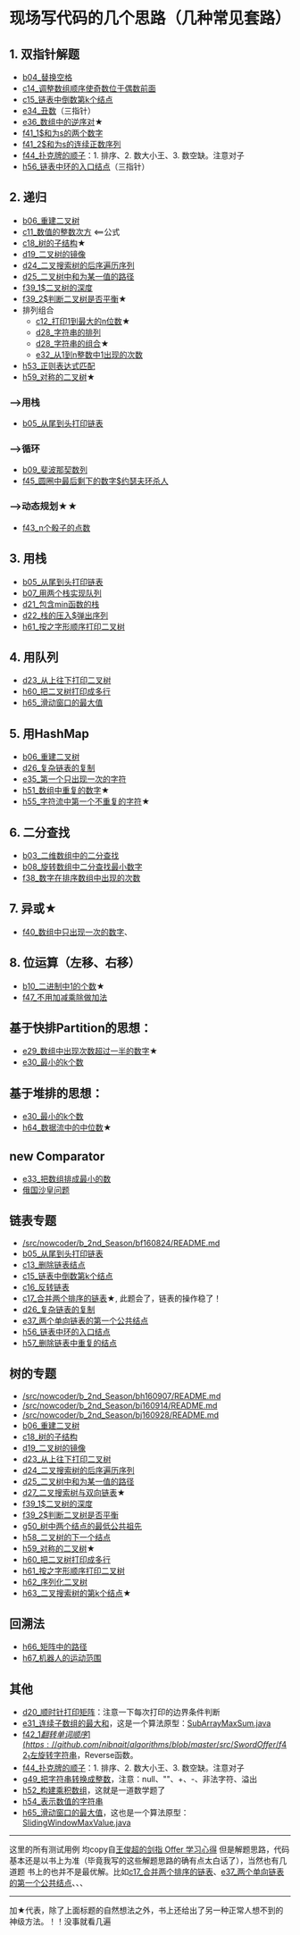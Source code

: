 # 现场写代码的几个思路（几种常见套路）

## 1. 双指针解题
 - [b04_替换空格](https://github.com/nibnait/algorithms/blob/master/src/SwordOffer/b04_%E6%9B%BF%E6%8D%A2%E7%A9%BA%E6%A0%BC.java)
 - [c14_调整数组顺序使奇数位于偶数前面](https://github.com/nibnait/algorithms/blob/master/src/SwordOffer/c14_%E8%B0%83%E6%95%B4%E6%95%B0%E7%BB%84%E9%A1%BA%E5%BA%8F%E4%BD%BF%E5%A5%87%E6%95%B0%E4%BD%8D%E4%BA%8E%E5%81%B6%E6%95%B0%E5%89%8D%E9%9D%A2.java)
 - [c15_链表中倒数第k个结点](https://github.com/nibnait/algorithms/blob/master/src/SwordOffer/c15_%E9%93%BE%E8%A1%A8%E4%B8%AD%E5%80%92%E6%95%B0%E7%AC%ACk%E4%B8%AA%E7%BB%93%E7%82%B9.java)
 - [e34_丑数](https://github.com/nibnait/algorithms/blob/master/src/SwordOffer/e34_%E4%B8%91%E6%95%B0.java)（三指针）
 - [e36_数组中的逆序对](https://github.com/nibnait/algorithms/blob/master/src/SwordOffer/e36_%E6%95%B0%E7%BB%84%E4%B8%AD%E7%9A%84%E9%80%86%E5%BA%8F%E5%AF%B9.java)★
 - [f41_1$和为s的两个数字](https://github.com/nibnait/algorithms/blob/master/src/SwordOffer/f41_1%24%E5%92%8C%E4%B8%BAs%E7%9A%84%E4%B8%A4%E4%B8%AA%E6%95%B0%E5%AD%97.java)
 - [f41_2$和为s的连续正数序列](https://github.com/nibnait/algorithms/blob/master/src/SwordOffer/f41_2%24%E5%92%8C%E4%B8%BAs%E7%9A%84%E8%BF%9E%E7%BB%AD%E6%AD%A3%E6%95%B0%E5%BA%8F%E5%88%97.java)
 - [f44_扑克牌的顺子](https://github.com/nibnait/algorithms/blob/master/src/SwordOffer/f44_%E6%89%91%E5%85%8B%E7%89%8C%E7%9A%84%E9%A1%BA%E5%AD%90.java)：1. 排序、2. 数大小王、3. 数空缺。注意对子
 - [h56_链表中环的入口结点](https://github.com/nibnait/algorithms/blob/master/src/SwordOffer/h56_%E9%93%BE%E8%A1%A8%E4%B8%AD%E7%8E%AF%E7%9A%84%E5%85%A5%E5%8F%A3%E7%BB%93%E7%82%B9.java)（三指针）
  
## 2. 递归
 - [b06_重建二叉树](https://github.com/nibnait/algorithms/blob/master/src/SwordOffer/b06_%E9%87%8D%E5%BB%BA%E4%BA%8C%E5%8F%89%E6%A0%91.java)
 - [c11_数值的整数次方](https://github.com/nibnait/algorithms/blob/master/src/SwordOffer/c11_%E6%95%B0%E5%80%BC%E7%9A%84%E6%95%B4%E6%95%B0%E6%AC%A1%E6%96%B9.java) <==公式
 - [c18_树的子结构](https://github.com/nibnait/algorithms/blob/master/src/SwordOffer/c18_%E6%A0%91%E7%9A%84%E5%AD%90%E7%BB%93%E6%9E%84.java)★
 - [d19_二叉树的镜像](https://github.com/nibnait/algorithms/blob/master/src/SwordOffer/d19_%E4%BA%8C%E5%8F%89%E6%A0%91%E7%9A%84%E9%95%9C%E5%83%8F.java)
 - [d24_二叉搜索树的后序遍历序列](https://github.com/nibnait/algorithms/blob/master/src/SwordOffer/d24_%E4%BA%8C%E5%8F%89%E6%90%9C%E7%B4%A2%E6%A0%91%E7%9A%84%E5%90%8E%E5%BA%8F%E9%81%8D%E5%8E%86%E5%BA%8F%E5%88%97.java)
 - [d25_二叉树中和为某一值的路径](https://github.com/nibnait/algorithms/blob/master/src/SwordOffer/d25_%E4%BA%8C%E5%8F%89%E6%A0%91%E4%B8%AD%E5%92%8C%E4%B8%BA%E6%9F%90%E4%B8%80%E5%80%BC%E7%9A%84%E8%B7%AF%E5%BE%84.java)
 - [f39_1$二叉树的深度](https://github.com/nibnait/algorithms/blob/master/src/SwordOffer/f39_1%24%E4%BA%8C%E5%8F%89%E6%A0%91%E7%9A%84%E6%B7%B1%E5%BA%A6.java)
 - [f39_2$判断二叉树是否平衡](https://github.com/nibnait/algorithms/blob/master/src/SwordOffer/f39_2%24%E5%88%A4%E6%96%AD%E4%BA%8C%E5%8F%89%E6%A0%91%E6%98%AF%E5%90%A6%E5%B9%B3%E8%A1%A1.java)★
 - 排列组合
    - [c12_打印1到最大的n位数](https://github.com/nibnait/algorithms/blob/master/src/SwordOffer/c12_%E6%89%93%E5%8D%B01%E5%88%B0%E6%9C%80%E5%A4%A7%E7%9A%84n%E4%BD%8D%E6%95%B0.java)★
    - [d28_字符串的排列](https://github.com/nibnait/algorithms/blob/master/src/SwordOffer/d28_%E5%AD%97%E7%AC%A6%E4%B8%B2%E7%9A%84%E6%8E%92%E5%88%97.java)
    - [d28_字符串的组合](https://github.com/nibnait/algorithms/blob/master/src/SwordOffer/d28_%E5%AD%97%E7%AC%A6%E4%B8%B2%E7%9A%84%E7%BB%84%E5%90%88.java)★
    - [e32_从1到n整数中1出现的次数](https://github.com/nibnait/algorithms/blob/master/src/SwordOffer/e32_%E4%BB%8E1%E5%88%B0n%E6%95%B4%E6%95%B0%E4%B8%AD1%E5%87%BA%E7%8E%B0%E7%9A%84%E6%AC%A1%E6%95%B0.java)
 - [h53_正则表达式匹配](https://github.com/nibnait/algorithms/blob/master/src/SwordOffer/h53_%E6%AD%A3%E5%88%99%E8%A1%A8%E8%BE%BE%E5%BC%8F%E5%8C%B9%E9%85%8D.java)
 - [h59_对称的二叉树](https://github.com/nibnait/algorithms/blob/master/src/SwordOffer/h59_%E5%AF%B9%E7%A7%B0%E7%9A%84%E4%BA%8C%E5%8F%89%E6%A0%91.java)★
 

### -->用栈
 - [b05_从尾到头打印链表](https://github.com/nibnait/algorithms/blob/master/src/SwordOffer/b05_%E4%BB%8E%E5%B0%BE%E5%88%B0%E5%A4%B4%E6%89%93%E5%8D%B0%E9%93%BE%E8%A1%A8.java)
 
### -->循环
 - [b09_斐波那契数列](https://github.com/nibnait/algorithms/blob/master/src/SwordOffer/b09_%E6%96%90%E6%B3%A2%E9%82%A3%E5%A5%91%E6%95%B0%E5%88%97.java) 
 - [f45_圆圈中最后剩下的数字$约瑟夫环杀人](https://github.com/nibnait/algorithms/blob/master/src/SwordOffer/f45_%E5%9C%86%E5%9C%88%E4%B8%AD%E6%9C%80%E5%90%8E%E5%89%A9%E4%B8%8B%E7%9A%84%E6%95%B0%E5%AD%97%24%E7%BA%A6%E7%91%9F%E5%A4%AB%E7%8E%AF%E6%9D%80%E4%BA%BA.java)

### -->动态规划★★
 - [f43_n个骰子的点数](https://github.com/nibnait/algorithms/blob/master/src/SwordOffer/f43_n%E4%B8%AA%E9%AA%B0%E5%AD%90%E7%9A%84%E7%82%B9%E6%95%B0.java)

## 3. 用栈
 - [b05_从尾到头打印链表](https://github.com/nibnait/algorithms/blob/master/src/SwordOffer/b05_%E4%BB%8E%E5%B0%BE%E5%88%B0%E5%A4%B4%E6%89%93%E5%8D%B0%E9%93%BE%E8%A1%A8.java)
 - [b07_用两个栈实现队列](https://github.com/nibnait/algorithms/blob/master/src/SwordOffer/b07_%E7%94%A8%E4%B8%A4%E4%B8%AA%E6%A0%88%E5%AE%9E%E7%8E%B0%E9%98%9F%E5%88%97.java)
 - [d21_包含min函数的栈](https://github.com/nibnait/algorithms/blob/master/src/SwordOffer/d21_%E5%8C%85%E5%90%ABmin%E5%87%BD%E6%95%B0%E7%9A%84%E6%A0%88.java)
 - [d22_栈的压入$弹出序列](https://github.com/nibnait/algorithms/blob/master/src/SwordOffer/d22_%E6%A0%88%E7%9A%84%E5%8E%8B%E5%85%A5%24%E5%BC%B9%E5%87%BA%E5%BA%8F%E5%88%97.java)
 - [h61_按之字形顺序打印二叉树](https://github.com/nibnait/algorithms/blob/master/src/SwordOffer/h61_%E6%8C%89%E4%B9%8B%E5%AD%97%E5%BD%A2%E9%A1%BA%E5%BA%8F%E6%89%93%E5%8D%B0%E4%BA%8C%E5%8F%89%E6%A0%91.java)
 
## 4. 用队列
 - [d23_从上往下打印二叉树](https://github.com/nibnait/algorithms/blob/master/src/SwordOffer/d23_%E4%BB%8E%E4%B8%8A%E5%BE%80%E4%B8%8B%E6%89%93%E5%8D%B0%E4%BA%8C%E5%8F%89%E6%A0%91.java)
 - [h60_把二叉树打印成多行](https://github.com/nibnait/algorithms/blob/master/src/SwordOffer/h60_%E6%8A%8A%E4%BA%8C%E5%8F%89%E6%A0%91%E6%89%93%E5%8D%B0%E6%88%90%E5%A4%9A%E8%A1%8C.java)
 - [h65_滑动窗口的最大值]()

## 5. 用HashMap
 - [b06_重建二叉树](https://github.com/nibnait/algorithms/blob/master/src/SwordOffer/b06_%E9%87%8D%E5%BB%BA%E4%BA%8C%E5%8F%89%E6%A0%91.java)
 - [d26_复杂链表的复制](https://github.com/nibnait/algorithms/blob/master/src/SwordOffer/d26_%E5%A4%8D%E6%9D%82%E9%93%BE%E8%A1%A8%E7%9A%84%E5%A4%8D%E5%88%B6.java)
 - [e35_第一个只出现一次的字符](https://github.com/nibnait/algorithms/blob/master/src/SwordOffer/e35_%E7%AC%AC%E4%B8%80%E4%B8%AA%E5%8F%AA%E5%87%BA%E7%8E%B0%E4%B8%80%E6%AC%A1%E7%9A%84%E5%AD%97%E7%AC%A6.java)
 - [h51_数组中重复的数字](https://github.com/nibnait/algorithms/blob/master/src/SwordOffer/h51_%E6%95%B0%E7%BB%84%E4%B8%AD%E9%87%8D%E5%A4%8D%E7%9A%84%E6%95%B0%E5%AD%97.java)★
 - [h55_字符流中第一个不重复的字符](https://github.com/nibnait/algorithms/blob/master/src/SwordOffer/h55_%E5%AD%97%E7%AC%A6%E6%B5%81%E4%B8%AD%E7%AC%AC%E4%B8%80%E4%B8%AA%E4%B8%8D%E9%87%8D%E5%A4%8D%E7%9A%84%E5%AD%97%E7%AC%A6.java)★

## 6. 二分查找
 - [b03_二维数组中的二分查找](https://github.com/nibnait/algorithms/blob/master/src/SwordOffer/b03_%E4%BA%8C%E7%BB%B4%E6%95%B0%E7%BB%84%E4%B8%AD%E7%9A%84%E4%BA%8C%E5%88%86%E6%9F%A5%E6%89%BE.java)
 - [b08_旋转数组中二分查找最小数字](https://github.com/nibnait/algorithms/blob/master/src/SwordOffer/b08_%E6%97%8B%E8%BD%AC%E6%95%B0%E7%BB%84%E4%B8%AD%E4%BA%8C%E5%88%86%E6%9F%A5%E6%89%BE%E6%9C%80%E5%B0%8F%E6%95%B0%E5%AD%97.java)
 - [f38_数字在排序数组中出现的次数](https://github.com/nibnait/algorithms/blob/master/src/SwordOffer/f38_%E6%95%B0%E5%AD%97%E5%9C%A8%E6%8E%92%E5%BA%8F%E6%95%B0%E7%BB%84%E4%B8%AD%E5%87%BA%E7%8E%B0%E7%9A%84%E6%AC%A1%E6%95%B0.java)


## 7. 异或★
 - [f40_数组中只出现一次的数字](https://github.com/nibnait/algorithms/blob/master/src/SwordOffer/f40_%E6%95%B0%E7%BB%84%E4%B8%AD%E5%8F%AA%E5%87%BA%E7%8E%B0%E4%B8%80%E6%AC%A1%E7%9A%84%E6%95%B0%E5%AD%97.java)、

## 8. 位运算（左移、右移）
 - [b10_二进制中1的个数](https://github.com/nibnait/algorithms/blob/master/src/SwordOffer/b10_%E4%BA%8C%E8%BF%9B%E5%88%B6%E4%B8%AD1%E7%9A%84%E4%B8%AA%E6%95%B0.java)★
 - [f47_不用加减乘除做加法](https://github.com/nibnait/algorithms/blob/master/src/SwordOffer/f47_%E4%B8%8D%E7%94%A8%E5%8A%A0%E5%87%8F%E4%B9%98%E9%99%A4%E5%81%9A%E5%8A%A0%E6%B3%95.java)
 
## 基于快排Partition的思想：
 - [e29_数组中出现次数超过一半的数字](https://github.com/nibnait/algorithms/blob/master/src/SwordOffer/e29_%E6%95%B0%E7%BB%84%E4%B8%AD%E5%87%BA%E7%8E%B0%E6%AC%A1%E6%95%B0%E8%B6%85%E8%BF%87%E4%B8%80%E5%8D%8A%E7%9A%84%E6%95%B0%E5%AD%97.java)★
 - [e30_最小的k个数](https://github.com/nibnait/algorithms/blob/master/src/SwordOffer/e30_%E6%9C%80%E5%B0%8F%E7%9A%84k%E4%B8%AA%E6%95%B0.java)
  
## 基于堆排的思想：
 - [e30_最小的k个数](https://github.com/nibnait/algorithms/blob/master/src/SwordOffer/e30_%E6%9C%80%E5%B0%8F%E7%9A%84k%E4%B8%AA%E6%95%B0.java)
 - [h64_数据流中的中位数](https://github.com/nibnait/algorithms/blob/master/src/SwordOffer/h64_%E6%95%B0%E6%8D%AE%E6%B5%81%E4%B8%AD%E7%9A%84%E4%B8%AD%E4%BD%8D%E6%95%B0.java)★
 
## new Comparator 
 - [e33_把数组排成最小的数](https://github.com/nibnait/algorithms/blob/master/src/SwordOffer/e33_%E6%8A%8A%E6%95%B0%E7%BB%84%E6%8E%92%E6%88%90%E6%9C%80%E5%B0%8F%E7%9A%84%E6%95%B0.java)
 - [俄国沙皇问题](https://github.com/nibnait/algorithms/blob/master/src/nowcoder/b_2nd_Season/ba160720/RussianDollEnvelopes.java)
 
## 链表专题
 - [/src/nowcoder/b_2nd_Season/bf160824/README.md](https://github.com/nibnait/algorithms/blob/master/src/nowcoder/b_2nd_Season/bf160824/README.md)
 - [b05_从尾到头打印链表](https://github.com/nibnait/algorithms/blob/master/src/SwordOffer/b05_%E4%BB%8E%E5%B0%BE%E5%88%B0%E5%A4%B4%E6%89%93%E5%8D%B0%E9%93%BE%E8%A1%A8.java)
 - [c13_删除链表结点](https://github.com/nibnait/algorithms/blob/master/src/SwordOffer/c13_%E5%88%A0%E9%99%A4%E9%93%BE%E8%A1%A8%E7%BB%93%E7%82%B9.java)
 - [c15_链表中倒数第k个结点](https://github.com/nibnait/algorithms/blob/master/src/SwordOffer/c15_%E9%93%BE%E8%A1%A8%E4%B8%AD%E5%80%92%E6%95%B0%E7%AC%ACk%E4%B8%AA%E7%BB%93%E7%82%B9.java)
 - [c16_反转链表](https://github.com/nibnait/algorithms/blob/master/src/SwordOffer/c16_%E5%8F%8D%E8%BD%AC%E9%93%BE%E8%A1%A8.java)
 - [c17_合并两个排序的链表](https://github.com/nibnait/algorithms/blob/master/src/SwordOffer/c17_%E5%90%88%E5%B9%B6%E4%B8%A4%E4%B8%AA%E6%8E%92%E5%BA%8F%E7%9A%84%E9%93%BE%E8%A1%A8.java)★, 此题会了，链表的操作稳了！
 - [d26_复杂链表的复制](https://github.com/nibnait/algorithms/blob/master/src/SwordOffer/d26_%E5%A4%8D%E6%9D%82%E9%93%BE%E8%A1%A8%E7%9A%84%E5%A4%8D%E5%88%B6.java)
 - [e37_两个单向链表的第一个公共结点](https://github.com/nibnait/algorithms/blob/master/src/SwordOffer/e37_%E4%B8%A4%E4%B8%AA%E5%8D%95%E5%90%91%E9%93%BE%E8%A1%A8%E7%9A%84%E7%AC%AC%E4%B8%80%E4%B8%AA%E5%85%AC%E5%85%B1%E7%BB%93%E7%82%B9.java)
 - [h56_链表中环的入口结点](https://github.com/nibnait/algorithms/blob/master/src/SwordOffer/h56_%E9%93%BE%E8%A1%A8%E4%B8%AD%E7%8E%AF%E7%9A%84%E5%85%A5%E5%8F%A3%E7%BB%93%E7%82%B9.java)
 - [h57_删除链表中重复的结点](https://github.com/nibnait/algorithms/blob/master/src/SwordOffer/h57_%E5%88%A0%E9%99%A4%E9%93%BE%E8%A1%A8%E4%B8%AD%E9%87%8D%E5%A4%8D%E7%9A%84%E7%BB%93%E7%82%B9.java)
 

## 树的专题
 - [/src/nowcoder/b_2nd_Season/bh160907/README.md](https://github.com/nibnait/algorithms/blob/master/src/nowcoder/b_2nd_Season/bh160907/README.md)
 - [/src/nowcoder/b_2nd_Season/bi160914/README.md](https://github.com/nibnait/algorithms/blob/master/src/nowcoder/b_2nd_Season/bi160914/README.md)
 - [/src/nowcoder/b_2nd_Season/bj160928/README.md](https://github.com/nibnait/algorithms/blob/master/src/nowcoder/b_2nd_Season/bj160928/README.md)
 - [b06_重建二叉树](https://github.com/nibnait/algorithms/blob/master/src/SwordOffer/b06_%E9%87%8D%E5%BB%BA%E4%BA%8C%E5%8F%89%E6%A0%91.java)
 - [c18_树的子结构](https://github.com/nibnait/algorithms/blob/master/src/SwordOffer/c18_%E6%A0%91%E7%9A%84%E5%AD%90%E7%BB%93%E6%9E%84.java)
 - [d19_二叉树的镜像](https://github.com/nibnait/algorithms/blob/master/src/SwordOffer/d19_%E4%BA%8C%E5%8F%89%E6%A0%91%E7%9A%84%E9%95%9C%E5%83%8F.java)
 - [d23_从上往下打印二叉树](https://github.com/nibnait/algorithms/blob/master/src/SwordOffer/d23_%E4%BB%8E%E4%B8%8A%E5%BE%80%E4%B8%8B%E6%89%93%E5%8D%B0%E4%BA%8C%E5%8F%89%E6%A0%91.java)
 - [d24_二叉搜索树的后序遍历序列](https://github.com/nibnait/algorithms/blob/master/src/SwordOffer/d24_%E4%BA%8C%E5%8F%89%E6%90%9C%E7%B4%A2%E6%A0%91%E7%9A%84%E5%90%8E%E5%BA%8F%E9%81%8D%E5%8E%86%E5%BA%8F%E5%88%97.java)
 - [d25_二叉树中和为某一值的路径](https://github.com/nibnait/algorithms/blob/master/src/SwordOffer/d25_%E4%BA%8C%E5%8F%89%E6%A0%91%E4%B8%AD%E5%92%8C%E4%B8%BA%E6%9F%90%E4%B8%80%E5%80%BC%E7%9A%84%E8%B7%AF%E5%BE%84.java)
 - [d27_二叉搜索树与双向链表](https://github.com/nibnait/algorithms/blob/master/src/SwordOffer/d27_%E4%BA%8C%E5%8F%89%E6%90%9C%E7%B4%A2%E6%A0%91%E4%B8%8E%E5%8F%8C%E5%90%91%E9%93%BE%E8%A1%A8.java)★
 - [f39_1$二叉树的深度](https://github.com/nibnait/algorithms/blob/master/src/SwordOffer/f39_1%24%E4%BA%8C%E5%8F%89%E6%A0%91%E7%9A%84%E6%B7%B1%E5%BA%A6.java)
 - [f39_2$判断二叉树是否平衡](https://github.com/nibnait/algorithms/blob/master/src/SwordOffer/f39_2%24%E5%88%A4%E6%96%AD%E4%BA%8C%E5%8F%89%E6%A0%91%E6%98%AF%E5%90%A6%E5%B9%B3%E8%A1%A1.java)
 - [g50_树中两个结点的最低公共祖先](https://github.com/nibnait/algorithms/blob/master/src/SwordOffer/g50_%E6%A0%91%E4%B8%AD%E4%B8%A4%E4%B8%AA%E7%BB%93%E7%82%B9%E7%9A%84%E6%9C%80%E4%BD%8E%E5%85%AC%E5%85%B1%E7%A5%96%E5%85%88.java)
 - [h58_二叉树的下一个结点](https://github.com/nibnait/algorithms/blob/master/src/SwordOffer/h58_%E4%BA%8C%E5%8F%89%E6%A0%91%E7%9A%84%E4%B8%8B%E4%B8%80%E4%B8%AA%E7%BB%93%E7%82%B9.java)
 - [h59_对称的二叉树](https://github.com/nibnait/algorithms/blob/master/src/SwordOffer/h59_%E5%AF%B9%E7%A7%B0%E7%9A%84%E4%BA%8C%E5%8F%89%E6%A0%91.java)★
 - [h60_把二叉树打印成多行](https://github.com/nibnait/algorithms/blob/master/src/SwordOffer/h60_%E6%8A%8A%E4%BA%8C%E5%8F%89%E6%A0%91%E6%89%93%E5%8D%B0%E6%88%90%E5%A4%9A%E8%A1%8C.java)
 - [h61_按之字形顺序打印二叉树](https://github.com/nibnait/algorithms/blob/master/src/SwordOffer/h61_%E6%8C%89%E4%B9%8B%E5%AD%97%E5%BD%A2%E9%A1%BA%E5%BA%8F%E6%89%93%E5%8D%B0%E4%BA%8C%E5%8F%89%E6%A0%91.java)
 - [h62_序列化二叉树](https://github.com/nibnait/algorithms/blob/master/src/SwordOffer/h62_%E5%BA%8F%E5%88%97%E5%8C%96%E4%BA%8C%E5%8F%89%E6%A0%91.java)
 - [h63_二叉搜索树的第k个结点](https://github.com/nibnait/algorithms/blob/master/src/SwordOffer/h63_%E4%BA%8C%E5%8F%89%E6%90%9C%E7%B4%A2%E6%A0%91%E7%9A%84%E7%AC%ACk%E4%B8%AA%E7%BB%93%E7%82%B9.java)★
 
## 回溯法
 - [h66_矩阵中的路径](https://github.com/nibnait/algorithms/blob/master/src/SwordOffer/h66_%E7%9F%A9%E9%98%B5%E4%B8%AD%E7%9A%84%E8%B7%AF%E5%BE%84.java)
 - [h67_机器人的运动范围](https://github.com/nibnait/algorithms/blob/master/src/SwordOffer/h67_%E6%9C%BA%E5%99%A8%E4%BA%BA%E7%9A%84%E8%BF%90%E5%8A%A8%E8%8C%83%E5%9B%B4.java)

## 其他
 - [d20_顺时针打印矩阵](https://github.com/nibnait/algorithms/blob/master/src/SwordOffer/d20_%E9%A1%BA%E6%97%B6%E9%92%88%E6%89%93%E5%8D%B0%E7%9F%A9%E9%98%B5.java)：注意一下每次打印的边界条件判断
 - [e31_连续子数组的最大和](https://github.com/nibnait/algorithms/blob/master/src/SwordOffer/e31_%E8%BF%9E%E7%BB%AD%E5%AD%90%E6%95%B0%E7%BB%84%E7%9A%84%E6%9C%80%E5%A4%A7%E5%92%8C.java)，这是一个算法原型：[SubArrayMaxSum.java](https://github.com/nibnait/algorithms/blob/master/src/nowcoder/AlgorithmPrototype/SubArrayMaxSum.java)
 - [f42_1$翻转单词顺序](https://github.com/nibnait/algorithms/blob/master/src/SwordOffer/f42_1%24%E7%BF%BB%E8%BD%AC%E5%8D%95%E8%AF%8D%E9%A1%BA%E5%BA%8F.java)、[f42_2$左旋转字符串](https://github.com/nibnait/algorithms/blob/master/src/SwordOffer/f42_2%24%E5%B7%A6%E6%97%8B%E8%BD%AC%E5%AD%97%E7%AC%A6%E4%B8%B2.java)，Reverse函数。
 - [f44_扑克牌的顺子](https://github.com/nibnait/algorithms/blob/master/src/SwordOffer/f44_%E6%89%91%E5%85%8B%E7%89%8C%E7%9A%84%E9%A1%BA%E5%AD%90.java)：1. 排序、2. 数大小王、3. 数空缺。注意对子
 - [g49_把字符串转换成整数](https://github.com/nibnait/algorithms/blob/master/src/SwordOffer/g49_%E6%8A%8A%E5%AD%97%E7%AC%A6%E4%B8%B2%E8%BD%AC%E6%8D%A2%E6%88%90%E6%95%B4%E6%95%B0.java)，注意：null、""、+、-、非法字符、溢出
 - [h52_构建乘积数组](https://github.com/nibnait/algorithms/blob/master/src/SwordOffer/h52_%E6%9E%84%E5%BB%BA%E4%B9%98%E7%A7%AF%E6%95%B0%E7%BB%84.java)，这就是一道数学题了
 - [h54_表示数值的字符串](https://github.com/nibnait/algorithms/blob/master/src/SwordOffer/h54_%E8%A1%A8%E7%A4%BA%E6%95%B0%E5%80%BC%E7%9A%84%E5%AD%97%E7%AC%A6%E4%B8%B2.java)
 - [h65_滑动窗口的最大值](https://github.com/nibnait/algorithms/blob/master/src/SwordOffer/h65_%E6%BB%91%E5%8A%A8%E7%AA%97%E5%8F%A3%E7%9A%84%E6%9C%80%E5%A4%A7%E5%80%BC.java)，这也是一个算法原型：[SlidingWindowMaxValue.java](https://github.com/nibnait/algorithms/blob/master/src/nowcoder/AlgorithmPrototype/SlidingWindowMaxValue.java)
 
 
---
 
 这里的所有测试用例 均copy自[王俊超的剑指 Offer 学习心得](http://blog.csdn.net/DERRANTCM/article/category/3151215)
 但是解题思路，代码基本还是以书上为准（毕竟我写的这些解题思路的确有点太白话了），当然也有几道题 书上的也并不是最优解。比如[c17_合并两个排序的链表](https://github.com/nibnait/algorithms/blob/master/src/SwordOffer/c17_%E5%90%88%E5%B9%B6%E4%B8%A4%E4%B8%AA%E6%8E%92%E5%BA%8F%E7%9A%84%E9%93%BE%E8%A1%A8.java)、[e37_两个单向链表的第一个公共结点](https://github.com/nibnait/algorithms/blob/master/src/SwordOffer/e37_%E4%B8%A4%E4%B8%AA%E5%8D%95%E5%90%91%E9%93%BE%E8%A1%A8%E7%9A%84%E7%AC%AC%E4%B8%80%E4%B8%AA%E5%85%AC%E5%85%B1%E7%BB%93%E7%82%B9.java)、、、
 
---
 
 加★代表，除了上面标题的自然想法之外，书上还给出了另一种正常人想不到的神级方法。！！没事就看几遍
